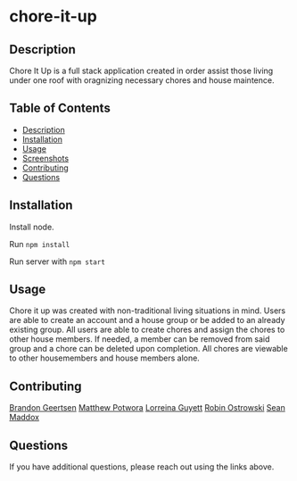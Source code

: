 # chore-it-up

## Description

Chore It Up is a full stack application created in order assist those living under one roof with oragnizing necessary chores and house maintence.

## Table of Contents

-   [Description](#Description)
-   [Installation](#Installation)
-   [Usage](#Usage)
-   [Screenshots](#Screenshots)
-   [Contributing](#Contributing)
-   [Questions](#Questions)

## Installation

Install node.

Run `npm install`

Run server with `npm start`

## Usage

Chore it up was created with non-traditional living situations in mind. Users are able to create an account and a house group or be added to an already existing group. All users are able to create chores and assign the chores to other house members. If needed, a member can be removed from said group and a chore can be deleted upon completion. All chores are viewable to other housemembers and house members alone.

## Contributing

[Brandon Geertsen](https://github.com/bgeertsen)
[Matthew Potwora](https://github.com/potworam)
[Lorreina Guyett](https://github.com/slorreina369)
[Robin Ostrowski](https://github.com/Bin-Ostrowski)
[Sean Maddox](https://github.com/stmaddox)

## Questions

If you have additional questions, please reach out using the links above.
